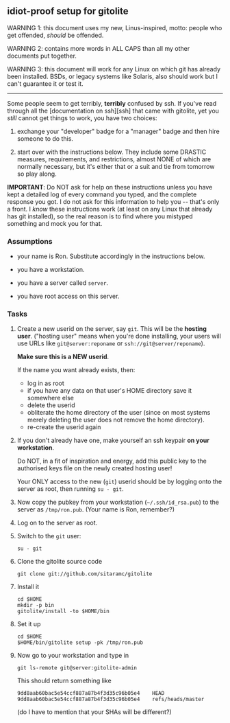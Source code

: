 ## idiot-proof setup for gitolite

WARNING 1: this document uses my new, Linus-inspired, motto: people who get
offended, *should* be offended.

WARNING 2: contains more words in ALL CAPS than all my other documents put
together.

WARNING 3: this document will work for any Linux on which git has already been
installed.  BSDs, or legacy systems like Solaris, also should work but I can't
guarantee it or test it.

----

Some people seem to get terribly, **terribly** confused by ssh.  If you've
read through all the [documentation on ssh][ssh] that came with gitolite, yet
you *still* cannot get things to work, you have two choices:

1.  exchange your "developer" badge for a "manager" badge and then hire
    someone to do this.

2.  start over with the instructions below.  They include some DRASTIC
    measures, requirements, and restrictions, almost NONE of which are
    normally necessary, but it's either that or a suit and tie from tomorrow
    so play along.

**IMPORTANT**: Do NOT ask for help on these instructions unless you have kept
a detailed log of every command you typed, and the complete response you got.
I do not ask for this information to help you -- that's only a front.  I
*know* these instructions work (at least on any Linux that already has git
installed), so the real reason is to find where you mistyped something and
mock you for that.

### Assumptions

  * your name is Ron.  Substitute accordingly in the instructions below.

  * you have a workstation.

  * you have a server called `server`.

  * you have root access on this server.

### Tasks

1.  Create a new userid on the server, say `git`.  This will be the **hosting
    user**.  ("hosting user" means when you're done installing, your users
    will use URLs like `git@server:reponame` or `ssh://git@server/reponame`).

    **Make sure this is a NEW userid**.

    If the name you want already exists, then:

      * log in as root
      * if you have any data on that user's HOME directory save it somewhere
        else
      * delete the userid
      * obliterate the home directory of the user (since on most systems
        merely deleting the user does not remove the home directory).
      * re-create the userid again

2.  If you don't already have one, make yourself an ssh keypair **on your
    workstation**.

    Do NOT, in a fit of inspiration and energy, add this public key to the
    authorised keys file on the newly created hosting user!

    Your ONLY access to the new (`git`) userid should be by logging onto the
    server as root, then running `su - git`.

3.  Now copy the pubkey from your workstation (`~/.ssh/id_rsa.pub`) to the
    server as `/tmp/ron.pub`.  (Your name is Ron, remember?)

4.  Log on to the server as root.

5.  Switch to the `git` user:

        su - git

6.  Clone the gitolite source code

        git clone git://github.com/sitaramc/gitolite

7.  Install it

        cd $HOME
        mkdir -p bin
        gitolite/install -to $HOME/bin

8.  Set it up

        cd $HOME
        $HOME/bin/gitolite setup -pk /tmp/ron.pub

9.  Now go to your workstation and type in

        git ls-remote git@server:gitolite-admin

    This should return something like

        9dd8aab60bac5e54ccf887a87b4f3d35c96b05e4    HEAD
        9dd8aab60bac5e54ccf887a87b4f3d35c96b05e4    refs/heads/master

    (do I have to mention that your SHAs will be different?)
